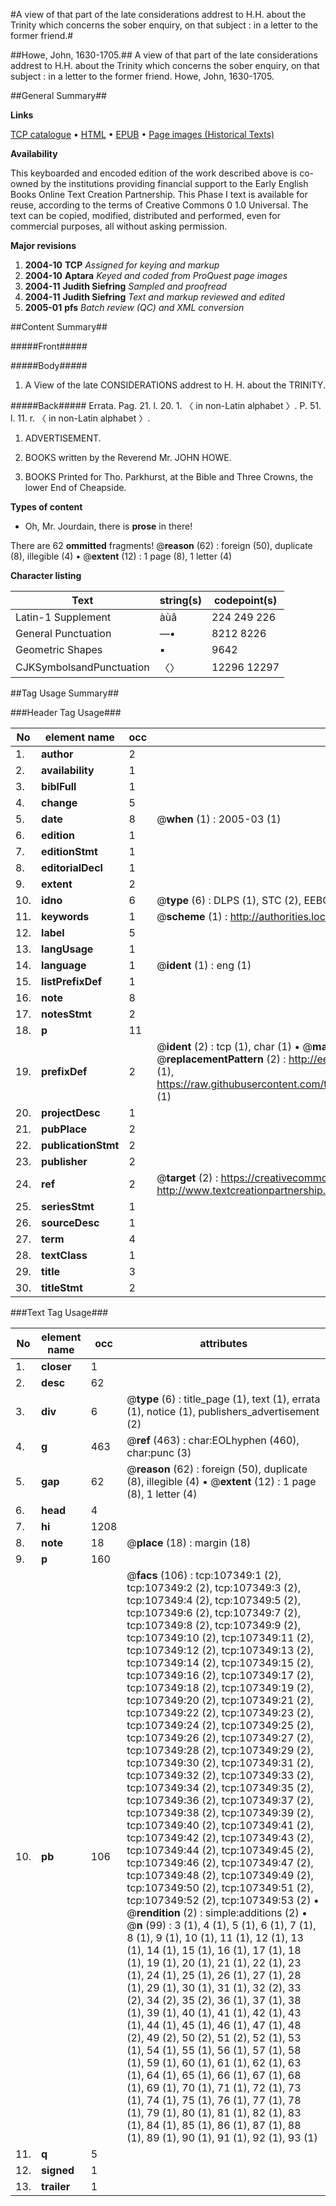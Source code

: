 #A view of that part of the late considerations addrest to H.H. about the Trinity which concerns the sober enquiry, on that subject : in a letter to the former friend.#

##Howe, John, 1630-1705.##
A view of that part of the late considerations addrest to H.H. about the Trinity which concerns the sober enquiry, on that subject : in a letter to the former friend.
Howe, John, 1630-1705.

##General Summary##

**Links**

[TCP catalogue](http://www.ota.ox.ac.uk/tcp/)  • 
[HTML](http://tei.it.ox.ac.uk/tcp/Texts-HTML/free/A44/A44701.html)  • 
[EPUB](http://tei.it.ox.ac.uk/tcp/Texts-EPUB/free/A44/A44701.epub) • 
[Page images (Historical Texts)](https://data.historicaltexts.jisc.ac.uk/view?pubId=eebo-18320511e&pageId=eebo-18320511e-107349-1)

**Availability**

This keyboarded and encoded edition of the
	       work described above is co-owned by the institutions
	       providing financial support to the Early English Books
	       Online Text Creation Partnership. This Phase I text is
	       available for reuse, according to the terms of Creative
	       Commons 0 1.0 Universal. The text can be copied,
	       modified, distributed and performed, even for
	       commercial purposes, all without asking permission.

**Major revisions**

1. __2004-10__ __TCP__ *Assigned for keying and markup*
1. __2004-10__ __Aptara__ *Keyed and coded from ProQuest page images*
1. __2004-11__ __Judith Siefring__ *Sampled and proofread*
1. __2004-11__ __Judith Siefring__ *Text and markup reviewed and edited*
1. __2005-01__ __pfs__ *Batch review (QC) and XML conversion*

##Content Summary##

#####Front#####

#####Body#####

1. A View of the late CONSIDERATIONS
addrest to H. H.
about the TRINITY.

#####Back#####
Errata. Pag. 21. l. 20. 1. 〈 in non-Latin alphabet 〉. P. 51. l. 11. r. 〈 in non-Latin alphabet 〉.
1. ADVERTISEMENT.

1. BOOKS written by the Reverend
Mr. JOHN HOWE.

1. BOOKS Printed for Tho. Parkhurst,
at the Bible and Three Crowns, the
lower End of Cheapside.

**Types of content**

  * Oh, Mr. Jourdain, there is **prose** in there!

There are 62 **ommitted** fragments! 
 @__reason__ (62) : foreign (50), duplicate (8), illegible (4)  •  @__extent__ (12) : 1 page (8), 1 letter (4)

**Character listing**


|Text|string(s)|codepoint(s)|
|---|---|---|
|Latin-1 Supplement|àùâ|224 249 226|
|General Punctuation|—•|8212 8226|
|Geometric Shapes|▪|9642|
|CJKSymbolsandPunctuation|〈〉|12296 12297|

##Tag Usage Summary##

###Header Tag Usage###

|No|element name|occ|attributes|
|---|---|---|---|
|1.|__author__|2||
|2.|__availability__|1||
|3.|__biblFull__|1||
|4.|__change__|5||
|5.|__date__|8| @__when__ (1) : 2005-03 (1)|
|6.|__edition__|1||
|7.|__editionStmt__|1||
|8.|__editorialDecl__|1||
|9.|__extent__|2||
|10.|__idno__|6| @__type__ (6) : DLPS (1), STC (2), EEBO-CITATION (1), OCLC (1), VID (1)|
|11.|__keywords__|1| @__scheme__ (1) : http://authorities.loc.gov/ (1)|
|12.|__label__|5||
|13.|__langUsage__|1||
|14.|__language__|1| @__ident__ (1) : eng (1)|
|15.|__listPrefixDef__|1||
|16.|__note__|8||
|17.|__notesStmt__|2||
|18.|__p__|11||
|19.|__prefixDef__|2| @__ident__ (2) : tcp (1), char (1)  •  @__matchPattern__ (2) : ([0-9\-]+):([0-9IVX]+) (1), (.+) (1)  •  @__replacementPattern__ (2) : http://eebo.chadwyck.com/downloadtiff?vid=$1&page=$2 (1), https://raw.githubusercontent.com/textcreationpartnership/Texts/master/tcpchars.xml#$1 (1)|
|20.|__projectDesc__|1||
|21.|__pubPlace__|2||
|22.|__publicationStmt__|2||
|23.|__publisher__|2||
|24.|__ref__|2| @__target__ (2) : https://creativecommons.org/publicdomain/zero/1.0/ (1), http://www.textcreationpartnership.org/docs/. (1)|
|25.|__seriesStmt__|1||
|26.|__sourceDesc__|1||
|27.|__term__|4||
|28.|__textClass__|1||
|29.|__title__|3||
|30.|__titleStmt__|2||


###Text Tag Usage###

|No|element name|occ|attributes|
|---|---|---|---|
|1.|__closer__|1||
|2.|__desc__|62||
|3.|__div__|6| @__type__ (6) : title_page (1), text (1), errata (1), notice (1), publishers_advertisement (2)|
|4.|__g__|463| @__ref__ (463) : char:EOLhyphen (460), char:punc (3)|
|5.|__gap__|62| @__reason__ (62) : foreign (50), duplicate (8), illegible (4)  •  @__extent__ (12) : 1 page (8), 1 letter (4)|
|6.|__head__|4||
|7.|__hi__|1208||
|8.|__note__|18| @__place__ (18) : margin (18)|
|9.|__p__|160||
|10.|__pb__|106| @__facs__ (106) : tcp:107349:1 (2), tcp:107349:2 (2), tcp:107349:3 (2), tcp:107349:4 (2), tcp:107349:5 (2), tcp:107349:6 (2), tcp:107349:7 (2), tcp:107349:8 (2), tcp:107349:9 (2), tcp:107349:10 (2), tcp:107349:11 (2), tcp:107349:12 (2), tcp:107349:13 (2), tcp:107349:14 (2), tcp:107349:15 (2), tcp:107349:16 (2), tcp:107349:17 (2), tcp:107349:18 (2), tcp:107349:19 (2), tcp:107349:20 (2), tcp:107349:21 (2), tcp:107349:22 (2), tcp:107349:23 (2), tcp:107349:24 (2), tcp:107349:25 (2), tcp:107349:26 (2), tcp:107349:27 (2), tcp:107349:28 (2), tcp:107349:29 (2), tcp:107349:30 (2), tcp:107349:31 (2), tcp:107349:32 (2), tcp:107349:33 (2), tcp:107349:34 (2), tcp:107349:35 (2), tcp:107349:36 (2), tcp:107349:37 (2), tcp:107349:38 (2), tcp:107349:39 (2), tcp:107349:40 (2), tcp:107349:41 (2), tcp:107349:42 (2), tcp:107349:43 (2), tcp:107349:44 (2), tcp:107349:45 (2), tcp:107349:46 (2), tcp:107349:47 (2), tcp:107349:48 (2), tcp:107349:49 (2), tcp:107349:50 (2), tcp:107349:51 (2), tcp:107349:52 (2), tcp:107349:53 (2)  •  @__rendition__ (2) : simple:additions (2)  •  @__n__ (99) : 3 (1), 4 (1), 5 (1), 6 (1), 7 (1), 8 (1), 9 (1), 10 (1), 11 (1), 12 (1), 13 (1), 14 (1), 15 (1), 16 (1), 17 (1), 18 (1), 19 (1), 20 (1), 21 (1), 22 (1), 23 (1), 24 (1), 25 (1), 26 (1), 27 (1), 28 (1), 29 (1), 30 (1), 31 (1), 32 (2), 33 (2), 34 (2), 35 (2), 36 (1), 37 (1), 38 (1), 39 (1), 40 (1), 41 (1), 42 (1), 43 (1), 44 (1), 45 (1), 46 (1), 47 (1), 48 (2), 49 (2), 50 (2), 51 (2), 52 (1), 53 (1), 54 (1), 55 (1), 56 (1), 57 (1), 58 (1), 59 (1), 60 (1), 61 (1), 62 (1), 63 (1), 64 (1), 65 (1), 66 (1), 67 (1), 68 (1), 69 (1), 70 (1), 71 (1), 72 (1), 73 (1), 74 (1), 75 (1), 76 (1), 77 (1), 78 (1), 79 (1), 80 (1), 81 (1), 82 (1), 83 (1), 84 (1), 85 (1), 86 (1), 87 (1), 88 (1), 89 (1), 90 (1), 91 (1), 92 (1), 93 (1)|
|11.|__q__|5||
|12.|__signed__|1||
|13.|__trailer__|1||
